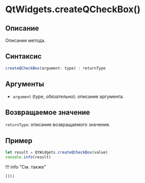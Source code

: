 # QtWidgets.createQCheckBox()

## Описание
Описание метода.

## Синтаксис
```javascript
createQCheckBox(argument: type) : returnType
```

## Аргументы
- `argument` (type, обязательно): описание аргумента.

## Возвращаемое значение
`returnType`: описание возвращаемого значения.

## Пример
```javascript linenums="1"
let result = QtWidgets.createQCheckBox(value)
console.info(result)
```

!!! info "См. также"

    []()

